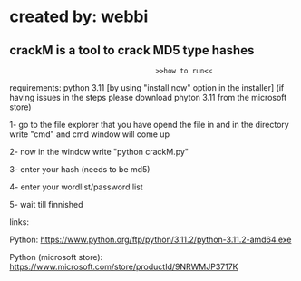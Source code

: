 # created by: webbi
crackM is a tool to crack MD5 type hashes
----------------------------------------------------------------------------------------------------------------
                                        >>how to run<<
requirements:
python 3.11 [by using "install now" option in the installer] (if having issues in the steps please download phyton 3.11 from the microsoft store)

1- go to the file explorer that you have opend the file in and in the directory write "cmd" and cmd window will come up

2- now in the window write "python crackM.py"

3- enter your hash (needs to be md5)

4- enter your wordlist/password list

5- wait till finnished

links:

Python: https://www.python.org/ftp/python/3.11.2/python-3.11.2-amd64.exe

Python (microsoft store): https://www.microsoft.com/store/productId/9NRWMJP3717K
